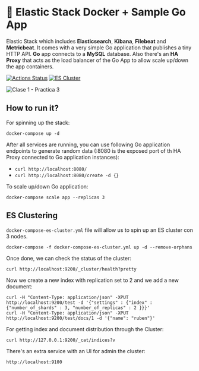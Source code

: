 # 📶 Elastic Stack Docker + Sample Go App

Elastic Stack which includes **Elasticsearch**, **Kibana**, **Filebeat** and **Metricbeat**. It comes with a very simple Go application that publishes a tiny HTTP API. **Go** app connects to a **MySQL** database. Also there's an **HA Proxy** that acts as the load balancer of the Go App to allow scale up/down the app containers.

[![Actions Status](https://github.com/rubencougil/elastic-stack/workflows/Build/badge.svg)](https://github.com/rubencougil/elastic-stack/actions)
[![ES Cluster](https://github.com/rubencougil/elastic-stack/workflows/ES%20Cluster/badge.svg)](https://github.com/rubencougil/elastic-stack/actions)

![Clase 1 - Practica 3](https://user-images.githubusercontent.com/1073799/75154921-267be080-570f-11ea-8aeb-12c22d37b1c9.jpg)

## How to run it?

For spinning up the stack:

`docker-compose up -d` 

After all services are running, you can use following Go application endpoints to generate random data (:8080 is the exposed port of th HA Proxy connected to Go application instances):

* `curl http://localhost:8080/`
* `curl http://localhost:8080/create -d {}`


To scale up/down Go application:

`docker-compose scale app --replicas 3`

## ES Clustering

`docker-compose-es-cluster.yml` file will allow us to spin up an ES cluster con 3 nodes. 

```
docker-compose -f docker-compose-es-cluster.yml up -d --remove-orphans
```

Once done, we can check the status of the cluster:

```
curl http://localhost:9200/_cluster/health?pretty
```

Now we create a new index with replication set to 2 and we add a new document:

```
curl -H "Content-Type: application/json" -XPUT http://localhost:9200/test -d '{"settings" : {"index" : {"number_of_shards" : 3, "number_of_replicas" : 2 }}}'
curl -H "Content-Type: application/json" -XPUT http://localhost:9200/test/docs/1 -d '{"name": "ruben"}'
```

For getting index and document distribution through the Cluster:

```
curl http://127.0.0.1:9200/_cat/indices?v
```

There's an extra service with an UI for admin the cluster:

`http://localhost:9100`
